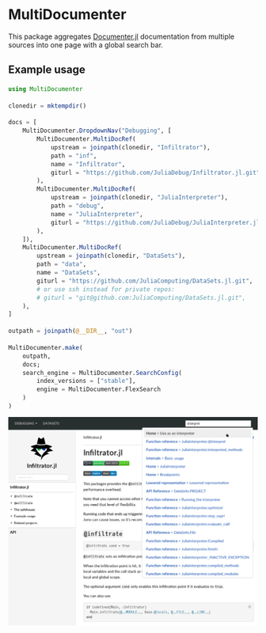 # MultiDocumenter

This package aggregates [Documenter.jl](https://github.com/JuliaDocs/Documenter.jl) documentation from multiple sources into one page with a global search bar.

## Example usage
```julia
using MultiDocumenter

clonedir = mktempdir()

docs = [
    MultiDocumenter.DropdownNav("Debugging", [
        MultiDocumenter.MultiDocRef(
            upstream = joinpath(clonedir, "Infiltrator"),
            path = "inf",
            name = "Infiltrator",
            giturl = "https://github.com/JuliaDebug/Infiltrator.jl.git",
        ),
        MultiDocumenter.MultiDocRef(
            upstream = joinpath(clonedir, "JuliaInterpreter"),
            path = "debug",
            name = "JuliaInterpreter",
            giturl = "https://github.com/JuliaDebug/JuliaInterpreter.jl.git",
        ),
    ]),
    MultiDocumenter.MultiDocRef(
        upstream = joinpath(clonedir, "DataSets"),
        path = "data",
        name = "DataSets",
        giturl = "https://github.com/JuliaComputing/DataSets.jl.git",
        # or use ssh instead for private repos:
        # giturl = "git@github.com:JuliaComputing/DataSets.jl.git",
    ),
]

outpath = joinpath(@__DIR__, "out")

MultiDocumenter.make(
    outpath,
    docs;
    search_engine = MultiDocumenter.SearchConfig(
        index_versions = ["stable"],
        engine = MultiDocumenter.FlexSearch
    )
)
```

![example](sample.png)
